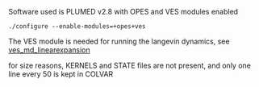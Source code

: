 Software used is PLUMED v2.8 with OPES and VES modules enabled

`./configure --enable-modules=+opes+ves`

The VES module is needed for running the langevin dynamics, see [ves_md_linearexpansion](https://www.plumed.org/doc-master/user-doc/html/ves_md_linearexpansion.html)

for size reasons, KERNELS and STATE files are not present, and only one line every 50 is kept in COLVAR
